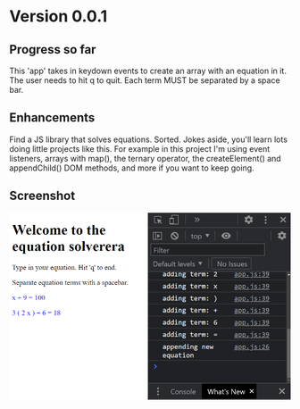 # Version 0.0.1
## Progress so far
This 'app' takes in keydown events to create an array with an equation in it.
The user needs to hit q to quit.
Each term MUST be separated by a space bar.
## Enhancements
Find a JS library that solves equations. Sorted.
Jokes aside, you'll learn lots doing little projects like this.
For example in this project I'm using event listeners, arrays with map(), the ternary operator, the createElement() and appendChild() DOM methods, and more if you want to keep going.
## Screenshot
![A screenshot of the app](sample.png)
